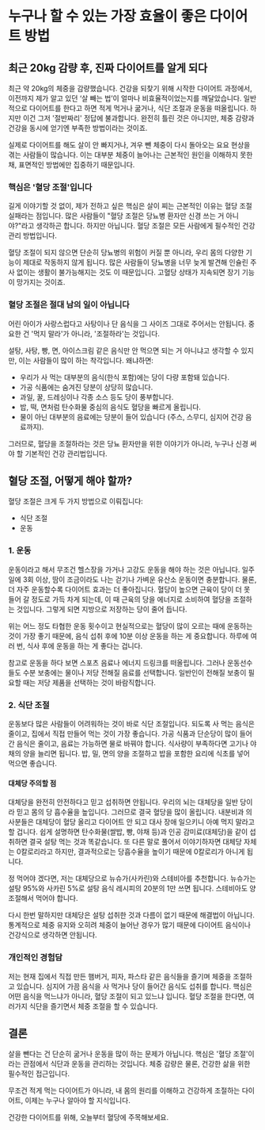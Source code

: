 <!--
{
  "title": "누구나 할 수 있는 가장 효율이 좋은 다이어트 방법",
  "time": "2025-04-16T03:06:00.000Z",
  "description": "누구나 할 수 있는 가장 효율이 좋은 다이어트 방법 최근 20kg 감량 후, 진짜 다이어트를 알게 되다 최근 약 20kg의 체중을 감량했습니다. 건강을 되찾기 위해 시작한 다이어트 과정에서, 이전까지 제가 알고 있던 ‘살 빼는 법’이 얼마나 비효율적이었는지를 깨달았습니다. 일반적으로 다이어트를 한다고 하면 적게 먹거나 굶거나, 식단 조절과 운동을 떠올립니다. 하지만..."
}
-->

# 누구나 할 수 있는 가장 효율이 좋은 다이어트 방법

## 최근 20kg 감량 후, 진짜 다이어트를 알게 되다

최근 약 20kg의 체중을 감량했습니다. 건강을 되찾기 위해 시작한 다이어트 과정에서, 이전까지 제가 알고 있던 ‘살 빼는 법’이 얼마나 비효율적이었는지를 깨달았습니다. 일반적으로 다이어트를 한다고 하면 적게 먹거나 굶거나, 식단 조절과 운동을 떠올립니다. 하지만 이건 그저 '절반짜리' 정답에 불과합니다. 완전히 틀린 것은 아니지만, 체중 감량과 건강을 동시에 얻기엔 부족한 방법이라는 것이죠.

실제로 다이어트를 해도 살이 안 빠지거나, 겨우 뺀 체중이 다시 돌아오는 요요 현상을 겪는 사람들이 많습니다. 이는 대부분 체중이 늘어나는 근본적인 원인을 이해하지 못한 채, 표면적인 방법에만 집중하기 때문입니다.

### 핵심은 '혈당 조절'입니다
길게 이야기할 것 없이, 제가 전하고 싶은 핵심은 살이 찌는 근본적인 이유는 혈당 조절 실패라는 점입니다. 많은 사람들이 "혈당 조절은 당뇨병 환자만 신경 쓰는 거 아니야?"라고 생각하곤 합니다. 하지만 아닙니다. 혈당 조절은 모든 사람에게 필수적인 건강 관리 방법입니다.

혈당 조절이 되지 않으면 단순히 당뇨병의 위험이 커질 뿐 아니라, 우리 몸의 다양한 기능이 제대로 작동하지 않게 됩니다. 많은 사람들이 당뇨병을 너무 늦게 발견해 인슐린 주사 없이는 생활이 불가능해지는 것도 이 때문입니다. 고혈당 상태가 지속되면 장기 기능이 망가지는 것이죠.

### 혈당 조절은 절대 남의 일이 아닙니다
어린 아이가 사랑스럽다고 사탕이나 단 음식을 그 사이즈 그대로 주어서는 안됩니다. 중요한 건 '먹지 말라'가 아니라, '조절하라'는 것입니다.

설탕, 사탕, 빵, 면, 아이스크림 같은 음식만 안 먹으면 되는 거 아니냐고 생각할 수 있지만, 이는 사람들이 많이 하는 착각입니다. 왜냐하면:
- 우리가 사 먹는 대부분의 음식(한식 포함)에는 당이 다량 포함돼 있습니다.
- 가공 식품에는 숨겨진 당분이 상당히 많습니다.
- 과일, 꿀, 드레싱이나 각종 소스 등도 당이 풍부합니다.
- 밥, 떡, 면처럼 탄수화물 중심의 음식도 혈당을 빠르게 올립니다.
- 물이 아닌 대부분의 음료에는 당분이 들어 있습니다 (주스, 스무디, 심지어 건강 음료까지).

그러므로, 혈당을 조절하라는 것은 당뇨 환자만을 위한 이야기가 아니라, 누구나 신경 써야 할 기본적인 건강 관리법입니다.

## 혈당 조절, 어떻게 해야 할까?
혈당 조절은 크게 두 가지 방법으로 이뤄집니다:

- 식단 조절
- 운동

### 1. 운동
운동이라고 해서 무조건 헬스장을 가거나 고강도 운동을 해야 하는 것은 아닙니다. 일주일에 3회 이상, 땀이 조금이라도 나는 걷기나 가벼운 유산소 운동이면 충분합니다. 물론, 더 자주 운동할수록 다이어트 효과는 더 좋아집니다. 혈당이 높으면 근육이 당이 더 못 들어 갈 정도로 가득 차게 되는데, 이 때 근육의 당을 에너지로 소비하여 혈당을 조절하는 것입니다. 그렇게 되면 지방으로 저장하는 당이 줄어 듭니다.

위는 어느 정도 타협한 운동 횟수이고 현실적으로는 혈당이 많이 오르는 때에 운동하는 것이 가장 좋기 때문에, 음식 섭취 후에 10분 이상 운동을 하는 게 중요합니다. 하루에 여러 번, 식사 후에 운동을 하는 게 좋다는 겁니다.

참고로 운동을 하다 보면 스포츠 음료나 에너지 드링크를 떠올립니다. 그러나 운동선수들도 수분 보충에는 물이나 저당 전해질 음료를 선택합니다. 일반인이 전해질 보충이 필요할 때는 저당 제품을 선택하는 것이 바람직합니다.

### 2. 식단 조절
운동보다 많은 사람들이 어려워하는 것이 바로 식단 조절입니다. 되도록 사 먹는 음식은 줄이고, 집에서 직접 만들어 먹는 것이 가장 좋습니다. 가공 식품과 단순당이 많이 들어간 음식은 줄이고, 음료는 가능하면 물로 바꿔야 합니다. 식사량이 부족하다면 고기나 야채의 양을 늘리면 됩니다. 밥, 밀, 면의 양을 조절하고 밥을 포함한 요리에 식초를 넣어 먹으면 좋습니다.

#### 대체당 주의할 점
대체당을 완전히 안전하다고 믿고 섭취하면 안됩니다. 우리의 뇌는 대체당을 일반 당이라 믿고 몸의 당 흡수율을 높입니다. 그러므로 결국 혈당을 많이 올립니다. 내분비과 의사분들은 대체당이 혈당 올리고 다이어트 안 되고 대사 장애 일으키니 아예 먹지 말라고 할 겁니다. 쉽게 설명하면 탄수화물(쌀밥, 빵, 야채 등)과 인공 감미료(대체당)을 같이 섭취하면 결국 설탕 먹는 것과 똑같습니다. 또 다른 말로 풀어서 이야기하자면 대체당 자체는 0칼로리라고 하지만, 결과적으로는 당흡수율을 높이기 때문에 0칼로리가 아니게 됩니다.

정 먹어야 겠다면, 저는 대체당으로 뉴슈가(사카린)와 스테비아를 추천합니다. 뉴슈가는 설탕 95%와 사카린 5%로 설탕 음식 레시피의 20분의 1만 쓰면 됩니다. 스테비아도 양 조절해서 먹어야 합니다.

다시 한번 말하지만 대체당은 설탕 섭취한 것과 다름이 없기 때문에 해결법이 아닙니다. 통계적으로 체중 유지와 오히려 체중이 늘어난 경우가 많기 때문에 다이어트 음식이나 건강식으로 생각하면 안됩니다.

### 개인적인 경험담
저는 현재 집에서 직접 만든 햄버거, 피자, 파스타 같은 음식들을 즐기며 체중을 조절하고 있습니다. 심지어 가끔 음식을 사 먹거나 당이 들어간 음식도 섭취를 합니다. 핵심은 어떤 음식을 먹느냐가 아니라, 혈당 조절이 되고 있느냐 입니다. 혈당 조절을 한다면, 여러가지 식단을 즐기면서 체중 조절을 할 수 있습니다.

## 결론
살을 뺀다는 건 단순히 굶거나 운동을 많이 하는 문제가 아닙니다. 핵심은 '혈당 조절'이라는 관점에서 식단과 운동을 관리하는 것입니다. 체중 감량은 물론, 건강한 삶을 위한 필수적인 접근입니다.

무조건 적게 먹는 다이어트가 아니라, 내 몸의 원리를 이해하고 건강하게 조절하는 다이어트, 이제는 누구나 알아야 할 지식입니다.

건강한 다이어트를 위해, 오늘부터 혈당에 주목해보세요.